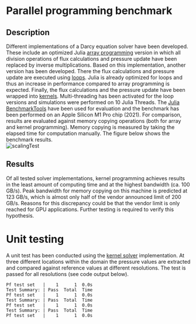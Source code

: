 # Parallel programming benchmark 
## Description
Different implementations of a Darcy equation solver have been developed. These include an optimized Julia [array programming](src/l5_Pf_diffusion_2D_perf.jl) version in which all division operations of flux calculations and pressure update have been replaced by inverse multiplications. Based on this implementation, another version has been developed. There the flux calculations and pressure update are executed using [loops](src/l5_Pf_diffusion_2D_perf_loop.jl). Julia is already optimized for loops and thus an increase in performance compared to array programming is expected. Finally, the flux calculations and the pressure update have been wrapped into [kernels](src/l5_Pf_diffusion_2D_perf_loop_fun.jl). Multi-threading has been activated for the loop versions and simulations were performed on 10 Julia Threads. The [Julia BenchmarkTools](https://juliaci.github.io/BenchmarkTools.jl/stable/) have been used for evaluation and the benchmark has been performed on an Apple Silicon M1 Pro chip (2021). For comparison, results are evaluated against memory copying operations (both for array and kernel programming). Memory copying is measured by taking the elapsed time for computation manually. The figure below shows the benchmark results.  
![scalingTest](https://github.com/lcandiot/Julia/assets/50524459/0fbd23b4-32ed-4475-bdf2-e667006c6f11)
## Results
Of all tested solver implementations, kernel programming achieves results in the least amount of computing time and at the highest bandwidth (ca. 100 GB/s). Peak bandwidth for memory copying on this machine is predicted at 123 GB/s, which is almost only half of the vendor announced limit of 200 GB/s. Reasons for this discrepancy could be that the vendor limit is only reached for GPU applications. Further testing is required to verify this hypothesis.

# Unit testing
A unit test has been conducted using the [kernel solver](src/l5_Pf_diffusion_2D_perf_loop_fun.jl) implementation. At three different locations within the domain the pressure values are extracted and compared against reference values at different resolutions. The test is passed for all resolutions (see code output below).

```Test Summary: | Pass  Total  Time
Pf test set   |    1      1  0.0s
Test Summary: | Pass  Total  Time
Pf test set   |    1      1  0.0s
Test Summary: | Pass  Total  Time
Pf test set   |    1      1  0.0s
Test Summary: | Pass  Total  Time
Pf test set   |    1      1  0.0s
```


